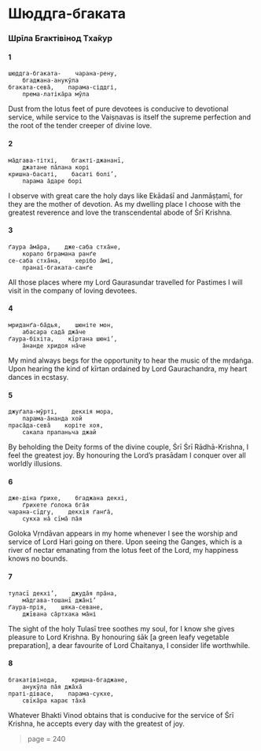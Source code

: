 # Шюддга-бгаката

### Шрīла Бгактівінод Тха̄кур

#### 1

    шюддга-бгаката-    чарана-рену,
        бгаджана-анукӯла
    бгаката-сева̄,    парама-сіддгі,
        према-латіка̄ра мӯла

Dust from the lotus feet of pure devotees is conducive to devotional service, while service to the Vaiṣṇavas is itself the supreme perfection and the root of the tender creeper of divine love.

#### 2

    ма̄дгава-тітхі,    бгакті-джананī,
        джатане па̄лана корі
    кришна-басаті,    басаті болі’,
        парама а̄даре борі

I observe with great care the holy days like Ekādaśī and Janmāṣṭamī, for they are the mother of devotion. As my dwelling place I choose with the greatest reverence and love the transcendental abode of Śrī Krishna.

#### 3

    ґаура а̄ма̄ра,    дже-саба стха̄не,
        корало бграмана ранґе
    се-саба стха̄на,    херібо а̄мі,
        пранаї-бгаката-санґе

All those places where my Lord Gaurasundar travelled for Pastimes I will visit in the company of loving devotees.

#### 4

    мриданґа-ба̄дья,    шюніте мон,
        абасара сада̄ джа̄че
    ґаура-біхіта,    кīртана шюні’,
        а̄нанде хридоя на̄че

My mind always begs for the opportunity to hear the music of the mṛdaṅga. Upon hearing the kind of kīrtan ordained by Lord Gaurachandra, my heart dances in ecstasy.

#### 5

    джуґала-мӯрті,    декхія мора,
        парама-а̄нанда хой
    праса̄да-сева̄    коріте хоя,
        сакала прапаньча джай

By beholding the Deity forms of the divine couple, Śrī Śrī Rādhā-Krishna, I feel the greatest joy. By honouring the Lord’s prasādam I conquer over all worldly illusions.

#### 6

    дже-діна ґрихе,    бгаджана декхі,
        ґрихете ґолока бга̄я
    чарана-сīдгу,    декхія ґанґа̄,
        сукха на̄ сīма̄ па̄я

Goloka Vṛndāvan appears in my home whenever I see the worship and service of Lord Hari going on there. Upon seeing the Ganges, which is a river of nectar emanating from the lotus feet of the Lord, my happiness knows no bounds.

#### 7

    туласī декхі’,    джуда̄я пра̄на,
        ма̄дгава-тошанī джа̄ні’
    ґаура-прія,    шяка-севане,
        джīвана са̄ртхака ма̄ні

The sight of the holy Tulasī tree soothes my soul, for I know she gives pleasure to Lord Krishna. By honouring śāk [a green leafy vegetable preparation], a dear favourite of Lord Chaitanya, I consider life worthwhile.

#### 8

    бгакатівінода,    кришна-бгаджане,
        анукӯла па̄я джа̄ха̄
    праті-дівасе,    парама-сукхе,
        свīка̄ра карає та̄ха̄

Whatever Bhakti Vinod obtains that is conducive for the service of Śrī Krishna, he accepts every day with the greatest of joy.


> page = 240